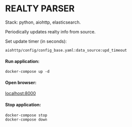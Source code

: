 # REALTY PARSER

Stack: python, aiohttp, elasticsearch.

Periodically updates realty info from source.

Set update timer (in seconds):

    aiohttp/config/config_base.yaml:data_source:upd_timeout

#### Run application:
    docker-compose up -d

#### Open browser:
[localhost:8000](http://localhost:8000/)

#### Stop application:
    docker-compose stop
    docker-compose down
